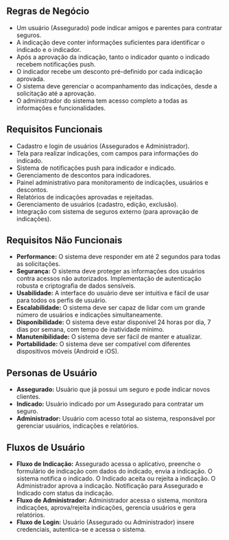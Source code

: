 ## Regras de Negócio

* Um usuário (Assegurado) pode indicar amigos e parentes para contratar seguros.
* A indicação deve conter informações suficientes para identificar o indicado e o indicador.
* Após a aprovação da indicação, tanto o indicador quanto o indicado recebem notificações push.
* O indicador recebe um desconto pré-definido por cada indicação aprovada.
* O sistema deve gerenciar o acompanhamento das indicações, desde a solicitação até a aprovação.
* O administrador do sistema tem acesso completo a todas as informações e funcionalidades.


## Requisitos Funcionais

* Cadastro e login de usuários (Assegurados e Administrador).
* Tela para realizar indicações, com campos para informações do indicado.
* Sistema de notificações push para indicador e indicado.
* Gerenciamento de descontos para indicadores.
* Painel administrativo para monitoramento de indicações, usuários e descontos.
* Relatórios de indicações aprovadas e rejeitadas.
* Gerenciamento de usuários (cadastro, edição, exclusão).
* Integração com sistema de seguros externo (para aprovação de indicações).


## Requisitos Não Funcionais

* **Performance:** O sistema deve responder em até 2 segundos para todas as solicitações.
* **Segurança:** O sistema deve proteger as informações dos usuários contra acessos não autorizados.  Implementação de autenticação robusta e criptografia de dados sensíveis.
* **Usabilidade:** A interface do usuário deve ser intuitiva e fácil de usar para todos os perfis de usuário.
* **Escalabilidade:** O sistema deve ser capaz de lidar com um grande número de usuários e indicações simultaneamente.
* **Disponibilidade:** O sistema deve estar disponível 24 horas por dia, 7 dias por semana, com tempo de inatividade mínimo.
* **Manutenibilidade:** O sistema deve ser fácil de manter e atualizar.
* **Portabilidade:** O sistema deve ser compatível com diferentes dispositivos móveis (Android e iOS).


## Personas de Usuário

* **Assegurado:** Usuário que já possui um seguro e pode indicar novos clientes.
* **Indicado:** Usuário indicado por um Assegurado para contratar um seguro.
* **Administrador:** Usuário com acesso total ao sistema, responsável por gerenciar usuários, indicações e relatórios.


## Fluxos de Usuário

* **Fluxo de Indicação:** Assegurado acessa o aplicativo, preenche o formulário de indicação com dados do indicado, envia a indicação. O sistema notifica o indicado. O Indicado aceita ou rejeita a indicação. O Administrador aprova a indicação. Notificação para Assegurado e Indicado com status da indicação.
* **Fluxo de Administrador:** Administrador acessa o sistema, monitora indicações, aprova/rejeita indicações, gerencia usuários e gera relatórios.
* **Fluxo de Login:** Usuário (Assegurado ou Administrador) insere credenciais, autentica-se e acessa o sistema.
